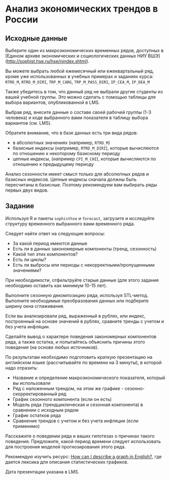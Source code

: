 # Анализ экономических трендов в России

## Исходные данные

Выберите один из макроэкономических временных рядов, доступных в [Едином архиве экономических и социологических данных НИУ ВШЭ] (http://sophist.hse.ru/hse/nindex.shtml).


Вы можете выбрать любой ежемесячный или ежеквартальный ряд, кроме уже использованных в учебных примерах и заданиях курса:
`RTRD_M`, `RTRD_M_DIRI`, `TRP_M_CARG`, `TRP_M_PASS_DIRI`, `IP_CEA_M`, `IP_DEA_M`


Также убедитесь в том, что данный ряд не выбрали другие студенты из вашей учебной группы. Это можно сделать с помощью таблицы для выбора вариантов, опубликованной в LMS.


Выбрав ряд, внесите данные о составе своей рабочей группы (1-3 человека) и коде выбранного вами показателя в таблицу выбора вариантов (см. LMS).


Обратите внимание, что в базе данных есть три вида рядов:
- в абсолютных значениях (например, `RTRD_M`)
- базисные индексы (например, `RTRD_M_DIRI`), которые вычисляются по отношению к некоторому базисному периоду
- цепные индексы, (например `CPI_M_CHI`), которые вычисляются по отношению к предыдущему периоду


Анализ сезонности имеет смысл только для абсолютных рядов и базисных индексов. Цепные индексы сначала должны быть пересчитаны в базисные. Поэтому рекомендуем вам выбирать ряды первых двух видов.



## Задание

Используя R и пакеты `sophisthse` и `forecast`, загрузите и исследуйте структуру временного выбранного вами временного ряда.

Следует найти ответ на следующие вопросы:

- За какой период имеются данные
- Есть ли в данных закономерные компоненты (тренд, сезонность)
- Какой тип этих компонентов?
- Есть ли циклы?
- Есть ли выбросы или периоды с некорректными/пропущенными значениями?


При необходимости, отфильтруйте старые данные (для этого задания необходимо оставить как минимум 10-15 лет).

Выполните сезонную декомпозицию ряда, используя STL-метод. Выполните необходимые преобразования данных или подберите ширину окна сглаживания.

Если вы анализировали ряд, выраженный в рублях, или индекс, построенный на основе значений в рублях, сравните тренды с учетом и без учета инфляции.

Сделайте вывод о характере поведения закономерных компонентов ряда, а также остатка, и попытайтесь объяснить причины этого поведения (на основе любых источников).


По результатам необходимо подготовить краткую презентацию на английском языке (рассчитывайте по времени на 3 минуты), в которой надо отразить:
- Название и определение макроэкономического показателя, который вы использовали
- Ряд с наложенным трендом, на этом же графике - сезонно-скорректированный ряд
- График сезонного компонента (если он есть)
- Модель ряда (трендциклическая и сезонная компонента) в сравнении с исходным рядом
- График остатков ряда
- Сравнение трендов с учетом и без учета инфляции (если применимо)

Расскажите о поведении ряда и ваших гипотезах о причинах такого поведения. Предложите, какой период времени следует использовать для построения моделей прогнозирования этого ряда.

Рекомендую изучить ресурс: [How can I describe a graph in English?](http://www.stgeorges.co.uk/blog/how-can-i-describe-a-graph-ielts-writing-task-part-1-business-english), где дается лексика для описания статистических графиков.

Дата презентации указана в LMS.
